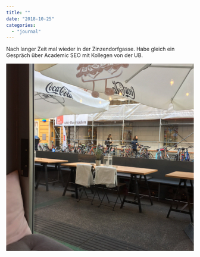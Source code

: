 ```yaml
---
title: ""
date: "2018-10-25"
categories: 
  - "journal"
---
```


Nach langer Zeit mal wieder in der Zinzendorfgasse. Habe gleich ein Gespräch über Academic SEO mit Kollegen von der UB.

![](images/3baab3bd1d.jpg)
